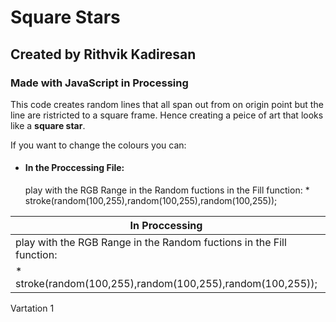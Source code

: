 # Square Stars
## Created by Rithvik Kadiresan 
### Made with JavaScript in Processing

This code creates random lines that all span out from on origin point but the line are ristricted to a square frame. Hence creating a peice of art that looks like a **square star**.

If you want to change the colours you can:
* <h4>In the Proccessing File:</h4>  play with the RGB Range in the Random fuctions in the Fill function:
    * stroke(random(100,255),random(100,255),random(100,255));

In Proccessing | In P5.js
-------------- | -----------
play with the RGB Range in the Random fuctions in the Fill function:|asdkjlaskjd
    * stroke(random(100,255),random(100,255),random(100,255));|sjdlaksjdlas



Vartation 1
